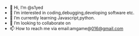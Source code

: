 - 👋 Hi, I’m @s1yed
- 👀 I’m interested in coding,debugging,developing software etc.
- 🌱 I’m currently learning Javascript,python.
- 💞️ I’m looking to collaborate on 
- 📫 How to reach me via email:amgame@016@gmail.com

<!---
s1yed/s1yed is a ✨ special ✨ repository because its `README.md` (this file) appears on your GitHub profile.
You can click the Preview link to take a look at your changes.
--->
